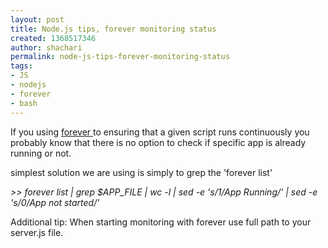 ```yaml
---
layout: post
title: Node.js tips, forever monitoring status
created: 1368517346
author: shachari
permalink: node-js-tips-forever-monitoring-status
tags:
- JS
- nodejs
- forever
- bash
---
```

<p>If you using <a href="https://github.com/nodejitsu/forever">forever </a>to ensuring that a given script runs continuously you probably know that there is no option to check if specific app is already running or not.</p>
<p>simplest solution we are using is simply to grep the &#39;forever list&#39;</p>
<p><em>&gt;&gt; forever list | grep $APP_FILE | wc -l | sed -e &#39;s/1/App Running/&#39; | sed -e &#39;s/0/App not started/&#39;</em></p>
<p>Additional tip: When starting monitoring with forever use full path to your server.js file.</p>
